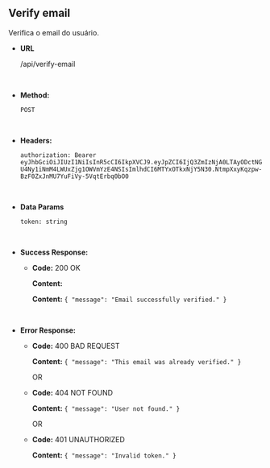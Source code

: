 ## **Verify email**

Verifica o email do usuário.

- **URL**

  /api/verify-email

</br>

- **Method:**

  `POST`

</br>

- **Headers:**

  `authorization: Bearer eyJhbGciOiJIUzI1NiIsInR5cCI6IkpXVCJ9.eyJpZCI6IjQ3ZmIzNjA0LTAyODctNGU4Ny1iNmM4LWUxZjg1OWVmYzE4NSIsImlhdCI6MTYxOTkxNjY5N30.NtmpXxyKqzpw-BzF0ZxJnMU7YuFiVy-5VqtErbq0bO0`

</br>

- **Data Params**

  `token: string`

</br>

- **Success Response:**

  - **Code:** 200 OK

    **Content:**

    **Content:** `{ "message": "Email successfully verified." }`

</br>

- **Error Response:**

  - **Code:** 400 BAD REQUEST

    **Content:** `{ "message": "This email was already verified." }`

    OR

  - **Code:** 404 NOT FOUND

    **Content:** `{ "message": "User not found." }`

    OR

  - **Code:** 401 UNAUTHORIZED

    **Content:** `{ "message": "Invalid token." }`
